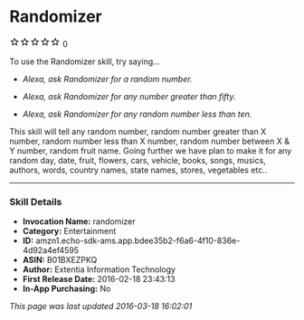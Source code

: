 # Randomizer
![0 stars](../../../images/ic_star_border_black_18dp_1x.png)![0 stars](../../../images/ic_star_border_black_18dp_1x.png)![0 stars](../../../images/ic_star_border_black_18dp_1x.png)![0 stars](../../../images/ic_star_border_black_18dp_1x.png)![0 stars](../../../images/ic_star_border_black_18dp_1x.png) 0

To use the Randomizer skill, try saying...

* *Alexa, ask Randomizer for a random number.*

* *Alexa, ask Randomizer for any number greater than fifty.*

* *Alexa, ask Randomizer for any random number less than ten.*

This skill will tell any random number, random number greater than X number, random number less than X number, random number between X & Y number, random fruit name. 
Going further we have plan to make it for any random day, date, fruit, flowers, cars, vehicle, books, songs, musics, authors, words, country names, state names, stores, vegetables etc..

***

### Skill Details

* **Invocation Name:** randomizer
* **Category:** Entertainment
* **ID:** amzn1.echo-sdk-ams.app.bdee35b2-f6a6-4f10-836e-4d92a4ef4595
* **ASIN:** B01BXEZPKQ
* **Author:** Extentia Information Technology
* **First Release Date:** 2016-02-18 23:43:13
* **In-App Purchasing:** No

*This page was last updated 2016-03-18 16:02:01*
